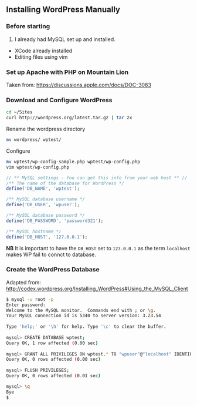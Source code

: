 ## Installing WordPress Manually

### Before starting
1. I already had MySQL set up and installed.
* XCode already installed
* Editing files using vim

### Set up Apache with PHP on Mountain Lion
Taken from: https://discussions.apple.com/docs/DOC-3083

### Download and Configure WordPress
````bash
cd ~/Sites
curl http://wordpress.org/latest.tar.gz | tar zx
````

Rename the wordpress directory
````bash
mv wordpress/ wptest/
````

Configure
````bash
mv wptest/wp-config-sample.php wptest/wp-config.php
vim wptest/wp-config.php
````

````php
// ** MySQL settings - You can get this info from your web host ** //
/** The name of the database for WordPress */
define('DB_NAME', 'wptest');

/** MySQL database username */
define('DB_USER', 'wpuser');

/** MySQL database password */
define('DB_PASSWORD', 'password321');

/** MySQL hostname */
define('DB_HOST', '127.0.0.1');
````
**NB** It is important to have the `DB_HOST` set to `127.0.0.1` as the term `localhost` makes WP fail to connct to database.


### Create the WordPress Database
Adapted from: http://codex.wordpress.org/Installing_WordPress#Using_the_MySQL_Client
````bash
$ mysql -u root -p
Enter password:
Welcome to the MySQL monitor.  Commands end with ; or \g.
Your MySQL connection id is 5340 to server version: 3.23.54
 
Type 'help;' or '\h' for help. Type '\c' to clear the buffer.
 
mysql> CREATE DATABASE wptest;
Query OK, 1 row affected (0.00 sec)
 
mysql> GRANT ALL PRIVILEGES ON wptest.* TO "wpuser"@"localhost" IDENTIFIED BY "password321";
Query OK, 0 rows affected (0.00 sec)
  
mysql> FLUSH PRIVILEGES;
Query OK, 0 rows affected (0.01 sec)

mysql> \q
Bye
$ 
````






